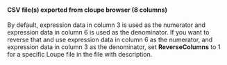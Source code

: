 #### CSV file(s) exported from cloupe browser (8 columns)
By default, expression data in column 3 is used as the numerator and expression data in column 6 is used as the denominator. If you want to reverse that and use expression data in column 6 as the numerator, and expression data in column 3 as the denominator, set **ReverseColumns** to 1 for a specific Loupe file in the file with description.